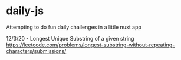 # daily-js
Attempting to do fun daily challenges in a little nuxt app

12/3/20 - Longest Unique Substring of a given string
https://leetcode.com/problems/longest-substring-without-repeating-characters/submissions/
